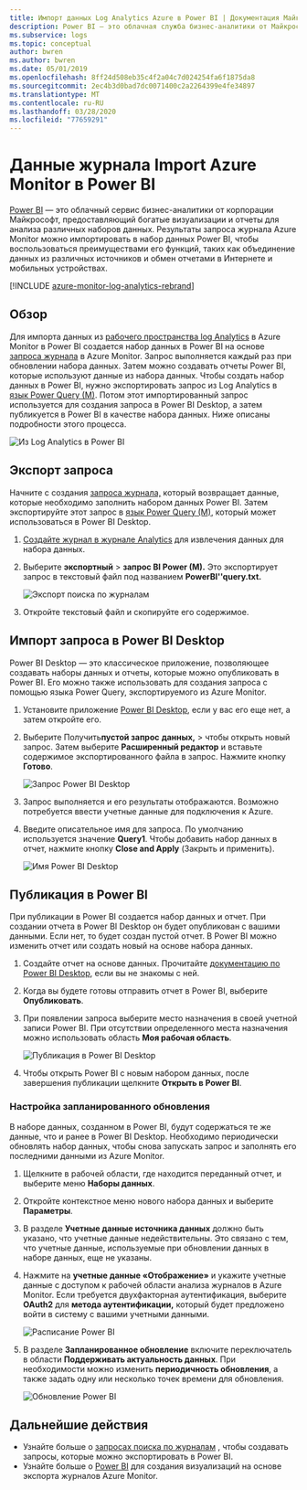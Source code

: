 ```yaml
---
title: Импорт данных Log Analytics Azure в Power BI | Документация Майкрософт
description: Power BI — это облачная служба бизнес-аналитики от Майкрософт, предоставляющая расширенную визуализацию данных и отчеты по анализу различных наборов данных.  В этой статье описываются способы настройки и импорта данных Log Analytics в Power BI, а также настройка этой службы для автоматического обновления.
ms.subservice: logs
ms.topic: conceptual
author: bwren
ms.author: bwren
ms.date: 05/01/2019
ms.openlocfilehash: 8ff24d508eb35c4f2a04c7d024254fa6f1875da8
ms.sourcegitcommit: 2ec4b3d0bad7dc0071400c2a2264399e4fe34897
ms.translationtype: MT
ms.contentlocale: ru-RU
ms.lasthandoff: 03/28/2020
ms.locfileid: "77659291"
---
```

# <a name="import-azure-monitor-log-data-into-power-bi"></a>Данные журнала Import Azure Monitor в Power BI


[Power BI](https://powerbi.microsoft.com/documentation/powerbi-service-get-started/) — это облачный сервис бизнес-аналитики от корпорации Майкрософт, предоставляющий богатые визуализации и отчеты для анализа различных наборов данных.  Результаты запроса журнала Azure Monitor можно импортировать в набор данных Power BI, чтобы воспользоваться преимуществами его функций, таких как объединение данных из различных источников и обмен отчетами в Интернете и мобильных устройствах.

[!INCLUDE [azure-monitor-log-analytics-rebrand](../../../includes/azure-monitor-log-analytics-rebrand.md)]

## <a name="overview"></a>Обзор
Для импорта данных из [рабочего пространства log Analytics](manage-access.md) в Azure Monitor в Power BI создается набор данных в Power BI на основе [запроса журнала](../log-query/log-query-overview.md) в Azure Monitor.  Запрос выполняется каждый раз при обновлении набора данных.  Затем можно создавать отчеты Power BI, которые используют данные из набора данных.  Чтобы создать набор данных в Power BI, нужно экспортировать запрос из Log Analytics в [язык Power Query (M)](https://docs.microsoft.com/powerquery-m/power-query-m-language-specification).  Потом этот импортированный запрос используется для создания запроса в Power BI Desktop, а затем публикуется в Power BI в качестве набора данных.  Ниже описаны подробности этого процесса.

![Из Log Analytics в Power BI](media/powerbi/overview.png)

## <a name="export-query"></a>Экспорт запроса
Начните с создания [запроса журнала,](../log-query/log-query-overview.md) который возвращает данные, которые необходимо заполнить набором данных Power BI.  Затем экспортируйте этот запрос в [язык Power Query (M)](https://docs.microsoft.com/powerquery-m/power-query-m-language-specification), который может использоваться в Power BI Desktop.

1. [Создайте журнал в журнале Analytics](../log-query/get-started-portal.md) для извлечения данных для набора данных.
2. Выберите **экспортный** > **запрос BI Power (M).**  Это экспортирует запрос в текстовый файл под названием **PowerBI''query.txt.** 

    ![Экспорт поиска по журналам](media/powerbi/export-analytics.png)

3. Откройте текстовый файл и скопируйте его содержимое.

## <a name="import-query-into-power-bi-desktop"></a>Импорт запроса в Power BI Desktop
Power BI Desktop — это классическое приложение, позволяющее создавать наборы данных и отчеты, которые можно опубликовать в Power BI.  Его можно также использовать для создания запроса с помощью языка Power Query, экспортируемого из Azure Monitor. 

1. Установите приложение [Power BI Desktop](https://powerbi.microsoft.com/desktop/), если у вас его еще нет, а затем откройте его.
2. Выберите Получить**пустой запрос** **данных,** > чтобы открыть новый запрос.  Затем выберите **Расширенный редактор** и вставьте содержимое экспортированного файла в запрос. Нажмите кнопку **Готово**.

    ![Запрос Power BI Desktop](media/powerbi/desktop-new-query.png)

5. Запрос выполняется и его результаты отображаются.  Возможно потребуется ввести учетные данные для подключения к Azure.  
6. Введите описательное имя для запроса.  По умолчанию используется значение **Query1**. Чтобы добавить набор данных в отчет, нажмите кнопку **Close and Apply** (Закрыть и применить).

    ![Имя Power BI Desktop](media/powerbi/desktop-results.png)



## <a name="publish-to-power-bi"></a>Публикация в Power BI
При публикации в Power BI создается набор данных и отчет.  При создании отчета в Power BI Desktop он будет опубликован с вашими данными.  Если нет, то будет создан пустой отчет.  В Power BI можно изменить отчет или создать новый на основе набора данных.

1. Создайте отчет на основе данных.  Прочитайте [документацию по Power BI Desktop](https://docs.microsoft.com/power-bi/desktop-report-view), если вы не знакомы с ней.  
1. Когда вы будете готовы отправить отчет в Power BI, выберите **Опубликовать**.  
1. При появлении запроса выберите место назначения в своей учетной записи Power BI.  При отсутствии определенного места назначения можно использовать область **Моя рабочая область**.

    ![Публикация в Power BI Desktop](media/powerbi/desktop-publish.png)

1. Чтобы открыть Power BI с новым набором данных, после завершения публикации щелкните **Открыть в Power BI**.


### <a name="configure-scheduled-refresh"></a>Настройка запланированного обновления
В наборе данных, созданном в Power BI, будут содержаться те же данные, что и ранее в Power BI Desktop.  Необходимо периодически обновлять набор данных, чтобы снова запускать запрос и заполнять его последними данными из Azure Monitor.  

1. Щелкните в рабочей области, где находится переданный отчет, и выберите меню **Наборы данных**. 
1. Откройте контекстное меню нового набора данных и выберите **Параметры**. 
1. В разделе **Учетные данные источника данных** должно быть указано, что учетные данные недействительны.  Это связано с тем, что учетные данные, используемые при обновлении данных в наборе данных, еще не указаны.  
1. Нажмите на **учетные данные «Отображение»** и укажите учетные данные с доступом к рабочей области анализа журналов в Azure Monitor. Если требуется двухфакторная аутентификация, выберите **OAuth2** для **метода аутентификации,** который будет предложено войти в систему с вашими учетными данными.

    ![Расписание Power BI](media/powerbi/powerbi-schedule.png)

5. В разделе **Запланированное обновление** включите переключатель в области **Поддерживать актуальность данных**.  При необходимости можно изменить **периодичность обновления**, а также задать одну или несколько точек времени для обновления.

    ![Обновление Power BI](media/powerbi/powerbi-schedule-refresh.png)



## <a name="next-steps"></a>Дальнейшие действия
* Узнайте больше о [запросах поиска по журналам](../log-query/log-query-overview.md) , чтобы создавать запросы, которые можно экспортировать в Power BI.
* Узнайте больше о [Power BI](https://powerbi.microsoft.com) для создания визуализаций на основе экспорта журналов Azure Monitor.
